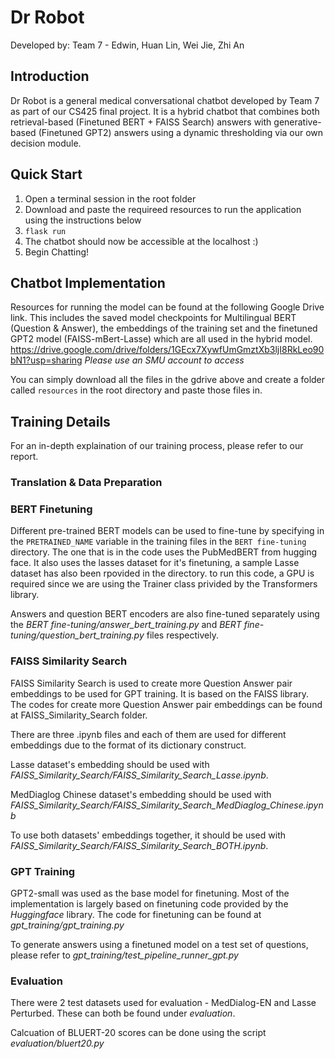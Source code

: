 # Dr Robot

Developed by: Team 7 - Edwin, Huan Lin, Wei Jie, Zhi An

## Introduction
Dr Robot is a general medical conversational chatbot developed by Team 7 as part of our CS425 final project. It is a hybrid chatbot that combines both retrieval-based (Finetuned BERT + FAISS Search) answers with generative-based (Finetuned GPT2) answers using a dynamic thresholding via our own decision module.

## Quick Start
1. Open a terminal session in the root folder
2. Download and paste the requireed resources to run the application using the instructions below
3. ```flask run```
4. The chatbot should now be accessible at the localhost :)
5. Begin Chatting!

## Chatbot Implementation
Resources for running the model can be found at the following Google Drive link. This includes the saved model checkpoints for Multilingual BERT (Question & Answer), the embeddings of the training set and the finetuned GPT2 model (FAISS-mBert-Lasse) which are all used in the hybrid model. 
https://drive.google.com/drive/folders/1GEcx7XywfUmGmztXb3ljI8RkLeo90bN1?usp=sharing
*Please use an SMU account to access*

You can simply download all the files in the gdrive above and create a folder called `resources` in the root directory and paste those files in.

## Training Details
For an in-depth explaination of our training process, please refer to our report.

### Translation & Data Preparation

### BERT Finetuning
Different pre-trained BERT models can be used to fine-tune by specifying in the `PRETRAINED_NAME` variable in the training files in the `BERT fine-tuning` directory. The one that is in the code uses the PubMedBERT from hugging face. It also uses the lasses dataset for it's finetuning, a sample Lasse dataset has also been rpovided in the directory. to run this code, a GPU is required since we are using the Trainer class privided by the Transformers library. 

Answers and question BERT encoders are also fine-tuned separately using the *BERT fine-tuning/answer_bert_training.py* and *BERT fine-tuning/question_bert_training.py* files respectively.

### FAISS Similarity Search
FAISS Similarity Search is used to create more Question Answer pair embeddings to be used for GPT training. It is based on the FAISS library. The codes for create more Question Answer pair embeddings can be found at FAISS_Similarity_Search folder. 

There are three .ipynb files and each of them are used for different embeddings due to the format of its dictionary construct. 

Lasse dataset's embedding should be used with *FAISS_Similarity_Search/FAISS_Similarity_Search_Lasse.ipynb*.

MedDiaglog Chinese dataset's embedding should be used with *FAISS_Similarity_Search/FAISS_Similarity_Search_MedDiaglog_Chinese.ipynb*

To use both datasets' embeddings together, it should be used with *FAISS_Similarity_Search/FAISS_Similarity_Search_BOTH.ipynb*.

### GPT Training
GPT2-small was used as the base model for finetuning. Most of the implementation is largely based on finetuning code provided by the *Huggingface* library. The code for finetuning can be found at *gpt_training/gpt_training.py*

To generate answers using a finetuned model on a test set of questions, please refer to *gpt_training/test_pipeline_runner_gpt.py*

### Evaluation
There were 2 test datasets used for evaluation - MedDialog-EN and Lasse Perturbed. These can both be found under *evaluation*. 

Calcuation of BLUERT-20 scores can be done using the script *evaluation/bluert20.py*



